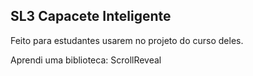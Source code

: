 ## SL3 Capacete Inteligente

Feito para estudantes usarem no projeto do curso deles.

Aprendi uma biblioteca: ScrollReveal
